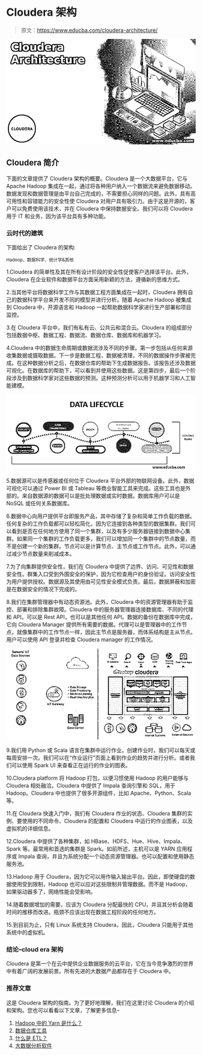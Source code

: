 # Cloudera 架构

> 原文：<https://www.educba.com/cloudera-architecture/>

![Cloudera Architecture](img/61ba272a433ed08fca46c0f42fc2707d.png)



## Cloudera 简介

下面的文章提供了 Cloudera 架构的概要。Cloudera 是一个大数据平台，它与 Apache Hadoop 集成在一起，通过将各种用户纳入一个数据流来避免数据移动。数据发现和数据管理是由平台自己完成的，不需要担心同样的问题。此外，具有高可用性和容错能力的安全性使 Cloudera 对用户具有吸引力。由于这是开源的，客户可以免费使用该技术，并在 Cloudera 中保持数据安全。我们可以将 Cloudera 用于 IT 和业务，因为该平台具有多种功能。

### 云时代的建筑

下面给出了 Cloudera 的架构:

<small>Hadoop、数据科学、统计学&其他</small>

1.Cloudera 的简单性及其在所有设计阶段的安全性促使客户选择该平台。此外，Cloudera 在企业软件和数据平台方面采用新颖的方法，遵循新的思维方式。

2.当其他平台将数据科学工作与其数据工程方面集成在一起时，Cloudera 拥有自己的数据科学平台来开发不同的模型并进行分析。随着 Apache Hadoop 被集成到 Cloudera 中，开源语言和 Hadoop 一起帮助数据科学家进行生产部署和项目监控。

3.在 Cloudera 平台中，我们有私有云、公共云和混合云。Cloudera 的组成部分包括数据中枢、数据工程、数据流、数据仓库、数据库和机器学习。

4.Cloudera 中的数据生命周期或数据流涉及不同的步骤。第一步包括从任何来源收集数据或摄取数据。下一步是数据工程，数据被清理，不同的数据操作步骤被完成。在这种数据分析之后，在数据仓库的帮助下生成数据报告。该报告还涉及数据可视化。在数据库的帮助下，可以看到并使用这些数据。这是第四步，最后一个阶段涉及到数据科学家对这些数据的预测。这种预测分析可以用于机器学习和人工智能建模。

![Cloudera Architecture 1](img/c213cee9ba12c182be8007d578c0b679.png)



5.数据源可以是传感器或任何位于 Cloudera 平台外部的物联网设备。此外，数据可视化可以通过 Power BI 或 Tableau 等商业智能工具来完成。这些工具也是外部的。来自数据源的数据可以是批处理数据或实时数据。数据库用户可以是 NoSQL 或任何关系数据库。

6.数据中心向用户提供平台即服务产品，其中存储了复杂和简单工作负载的数据。任何复杂的工作负载都可以轻松简化，因为它连接到各种类型的数据集群。我们可以看到是否在任何地方使用了同一个集群，以及有多少服务器链接到数据中心集群。如果同一个集群的工作负载更多，我们可以增加同一个集群中的节点数量，而不是创建一个新的集群。节点可以是计算节点、主节点或工作节点。此外，可以通过减少节点数量来削减成本。

7.为了向集群提供安全性，我们在 Cloudera 中提供了边界、访问、可见性和数据安全性。群集入口受到外围安全的保护，因为它检查用户的身份验证。访问安全性为用户提供授权。数据源及其使用由可见性安全模式负责。最后，数据屏蔽和加密是在数据安全的情况下完成的。

8.我们在集群管理器中有动态资源池。此外，Cloudera 中的资源管理器有助于监控、部署和排除集群故障。Cloudera 中的服务器管理器连接数据库、不同的代理和 API。可以是 Rest API，也可以是其他任何 API。数据的备份在数据库中完成，它向 Cloudera Manager 提供所有需要的数据。代理可以是管理器中的工作节点，就像集群中的工作节点一样，因此主节点是服务器，而体系结构是主从节点。用户可以使用 API 登录并检查 Cloudera manager 的工作情况。

![Cloudera Analyst Event](img/831b6d02ee468cdb8790650f8cb1302f.png)



9.我们用 Python 或 Scala 语言在集群中运行作业。创建作业时，我们可以每天或每周安排一次。我们可以在“作业运行”页面上看到作业的趋势并进行分析。或者我们可以使用 Spark UI 来查看正在运行的作业的图表。

10.Cloudera platform 将 Hadoop 打包，以便习惯使用 Hadoop 的用户能够与 Cloudera 相处融洽。Cloudera 中提供了 Impala 查询引擎和 SQL，用于 Hadoop。Cloudera 中也提供了很多开源组件，比如 Apache、Python、Scala 等。

11.在 Cloudera 快速入门中，我们有 Cloudera 作业的状态、Cloudera 集群的实例、要使用的不同命令、Cloudera 的配置和 Cloudera 中运行的作业图表，以及虚拟机的详细信息。

12.Cloudera 中提供了各种集群，如 HBase、HDFS、Hue、Hive、Impala、Spark 等。最常用和首选的集群是 Spark。如前所述，主机可以是 YARN 应用程序或 Impala 查询，并且为系统分配一个动态资源管理器。也可以配置和使用静态服务池。

13.Hadoop 用于 Cloudera，因为它可以用作输入输出平台。因此，即使硬盘的数据使用受到限制，Hadoop 也可以应对这些限制并管理数据。而不是 Hadoop，如果驱动器多了，网络性能会受影响。

14.随着数据增加的需要，应该为 Cloudera 分配最快的 CPU，并且其分析会随着时间的推移而改进。瓶颈不应该出现在数据工程阶段的任何地方。

15.到目前为止，只有 Linux 系统支持 Cloudera，因此，Cloudera 只能用于其他系统中的虚拟机。

### 结论–cloud era 架构

Cloudera 是第一个在云中提供企业数据服务的云平台，它在当今竞争激烈的世界中有着广阔的发展前景。所有先进的大数据产品都存在于 Cloudera 中。

### 推荐文章

这是 Cloudera 架构的指南。为了更好地理解，我们在这里讨论 Cloudera 的介绍和架构。您也可以看看以下文章，了解更多信息–

1.  [Hadoop 中的 Yarn 是什么？](https://www.educba.com/what-is-yarn-in-hadoop/)
2.  [数据仓库工具](https://www.educba.com/data-warehouse-tools/)
3.  [什么是 ETL？](https://www.educba.com/what-is-etl/)
4.  [大数据分析软件](https://www.educba.com/big-data-analytics-software/)





